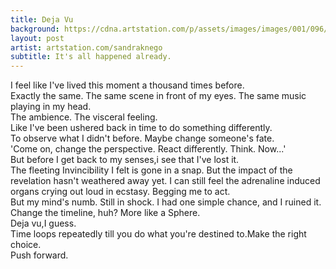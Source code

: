 ```yaml
---
title: Deja Vu
background: https://cdna.artstation.com/p/assets/images/images/001/096/914/large/sandra-knego-monotonous-and-confused.jpg?1439983243
layout: post
artist: artstation.com/sandraknego
subtitle: It's all happened already.
---
```


I feel like I've lived this moment a thousand times before.
<br/>Exactly the same. The same scene in front of my eyes. The same music playing in my head.
<br/>The ambience. The visceral feeling.
<br/>Like I've been ushered back in time to do something differently.
<br/>To observe what I didn't before. Maybe change someone's fate.
<br/>'Come on, change the perspective. React differently. Think. Now...'
<br/>
But before I get back to my senses,i see that I've lost it.
<br/>The fleeting Invincibility I felt is gone in a snap. But the impact of the revelation hasn't weathered away yet. I can still feel the adrenaline induced organs crying out loud in ecstasy. Begging me to act.
<br/>But my mind's numb. Still in shock. I had one simple chance, and I ruined it.
<br/>Change the timeline, huh? More like a Sphere.
<br/>Deja vu,I guess.
<br/> Time loops repeatedly till you do what you're destined to.Make the right choice.
<br/>Push forward.
